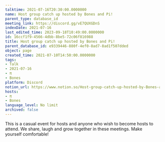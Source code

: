 ```yaml
---
talktime: 2021-07-16T20:30:00.0000000
name: Host group catch up hosted by Bones and Pi!
parent_type: database_id
meeting_link: https://discord.gg/vE7QUXGDnS
indexDate: 2021-07-16
last_edited_time: 2023-09-18T10:49:00.0000000
id: 16ccf1f9-4566-4dbb-8be5-72c06f816988
title: Host group catch up hosted by Bones and Pi!
parent_database_id: e9339446-880f-4ef0-8ad7-8ad1f507dded
object: page
created_time: 2021-07-10T14:50:00.0000000
tags:
- Talk
- 2021-07-16
- π
- Bones
platform: Discord
notion_url: https://www.notion.so/Host-group-catch-up-hosted-by-Bones-and-Pi-16ccf1f945664dbb8be572c06f816988
hosts:
- π
- Bones
language_level: No limit
archived: false
---
```


This is a casual event for hosts and anyone who wish to become hosts to attend.  We share, laugh and grow together in these meetings.  Make yourself comfortable!






